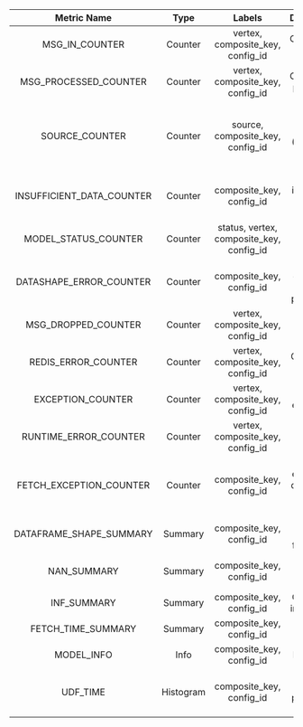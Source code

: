 |        Metric Name        |   Type    |                  Labels                  |                   Description                   |
|:-------------------------:|:---------:|:----------------------------------------:|:-----------------------------------------------:|
|      MSG_IN_COUNTER       |  Counter  |     vertex, composite_key, config_id     |              Count msgs flowing in              |
|   MSG_PROCESSED_COUNTER   |  Counter  |     vertex, composite_key, config_id     |              Count msgs processed               |
|      SOURCE_COUNTER       |  Counter  |     source, composite_key, config_id     | Count artifact source (registry or cache) calls |
| INSUFFICIENT_DATA_COUNTER |  Counter  |         composite_key, config_id         |     Count insufficient data while Training      |
|   MODEL_STATUS_COUNTER    |  Counter  | status, vertex, composite_key, config_id |            Count status of the model            |
|  DATASHAPE_ERROR_COUNTER  |  Counter  |         composite_key, config_id         |      Count datashape errors in preprocess       |
|    MSG_DROPPED_COUNTER    |  Counter  |     vertex, composite_key, config_id     |               Count dropped msgs                |
|    REDIS_ERROR_COUNTER    |  Counter  |     vertex, composite_key, config_id     |               Count redis errors                |
|     EXCEPTION_COUNTER     |  Counter  |     vertex, composite_key, config_id     |                Count exceptions                 |
|   RUNTIME_ERROR_COUNTER   |  Counter  |     vertex, composite_key, config_id     |              Count runtime errors               |
|  FETCH_EXCEPTION_COUNTER  |  Counter  |         composite_key, config_id         | Count exceptions during train data fetch calls  |
|  DATAFRAME_SHAPE_SUMMARY  |  Summary  |         composite_key, config_id         |          len of dataframe for training          |
|        NAN_SUMMARY        |  Summary  |         composite_key, config_id         |            Count nan's in train data            |
|        INF_SUMMARY        |  Summary  |         composite_key, config_id         |            Count inf's in train data            |
|    FETCH_TIME_SUMMARY     |  Summary  |         composite_key, config_id         |              Train Data Fetch time              |
|        MODEL_INFO         |   Info    |         composite_key, config_id         |                   Model info                    |
|         UDF_TIME          | Histogram |         composite_key, config_id         |        Histogram for udf processing time        |

